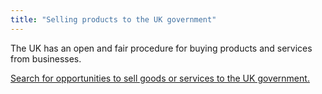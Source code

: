 ```yaml
---
title: "Selling products to the UK government"
---
```

The UK has an open and fair procedure for buying products and services from businesses. 

[Search for opportunities to sell goods or services to the UK government.](https://www.gov.uk/tendering-for-public-sector-contracts/overview)

